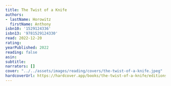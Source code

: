 ```yaml
---
title: The Twist of a Knife
authors:
- lastName: Horowitz
  firstName: Anthony
isbn10: '1529124336'
isbn13: '9781529124330'
read: 2022-12-20
rating:
yearPublished: 2022
reading: false
asin:
subtitle:
narrators: []
cover: "../../assets/images/reading/covers/the-twist-of-a-knife.jpeg"
hardcoverUrl: https://hardcover.app/books/the-twist-of-a-knife/editions/30517096
---
```

